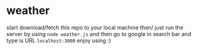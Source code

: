 # weather

start download/fetch this repo to your local machine then/
just run the server by using `node weather.js`
and then go to google in search bar and type is URL `localhost:3000`
enjoy using :)
